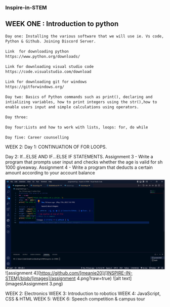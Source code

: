 ### Inspire-in-STEM
## WEEK ONE : Introduction to python


    Day one: Installing the various software that we will use ie. Vs code, Python & Github. Joining Discord Server.

    Link  for downloading python
    https://www.python.org/downloads/

    Link for downloading visual studio code
    https://code.visualstudio.com/download

    Link for downloading git for windows
    https://gitforwindows.org/

    Day two: Basics of Python commands such as print(), declaring and intializing variables, how to print integers using the str(),how to enable users input and simple calculations using operators.

    Day three: 

    Day four:Lists and how to work with lists, loops: for, do while

    Day five: Career counselling   
WEEK 2:
Day 1: CONTINUATION OF FOR LOOPS.

Day 2: If...ELSE AND IF...ELSE IF STATEMENTS.
Assignment 3 - Write a program that prompts user input and checks whether the age is valid for sh 1000 giveaway.
Assignment 4 - Write a program that deducts a certain amount according to your account balance

![assignment 3](https://github.com/meanie20/Inspire-in-STEM/blob/main/images/assignment%201.png)
![assignment 4](https://github.com/[meanie20]/[INSPIRE-IN-STEM]/blob/[images]/assignment 4.png?raw=true)
![alt text](images\Assignment 3.png)


WEEK 2:  Electronics
WEEK 3:  Introduction to robotics
WEEK 4: JavaScript, CSS & HTML
WEEK 5: 
WEEK 6: Speech competition & campus tour